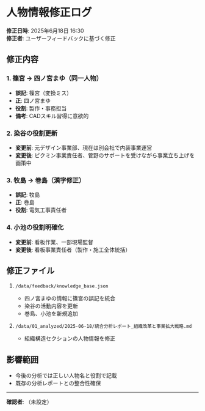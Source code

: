 # 人物情報修正ログ

**修正日時**: 2025年6月18日 16:30  
**修正者**: ユーザーフィードバックに基づく修正

## 修正内容

### 1. 篠宮 → 四ノ宮まゆ（同一人物）
- **誤記**: 篠宮（変換ミス）
- **正**: 四ノ宮まゆ
- **役割**: 製作・事務担当
- **備考**: CADスキル習得に意欲的

### 2. 染谷の役割更新
- **変更前**: 元デザイン事業部、現在は別会社で内装事業運営
- **変更後**: ピクミン事業責任者、菅野のサポートを受けながら事業立ち上げを画策中

### 3. 牧島 → 巻島（漢字修正）
- **誤記**: 牧島
- **正**: 巻島
- **役割**: 電気工事責任者

### 4. 小池の役割明確化
- **変更前**: 看板作業、一部現場監督
- **変更後**: 看板事業責任者（製作・施工全体統括）

## 修正ファイル

1. `/data/feedback/knowledge_base.json`
   - 四ノ宮まゆの情報に篠宮の誤記を統合
   - 染谷の活動内容を更新
   - 巻島、小池を新規追加

2. `/data/01_analyzed/2025-06-18/統合分析レポート_組織改革と事業拡大戦略.md`
   - 組織構造セクションの人物情報を修正

## 影響範囲

- 今後の分析では正しい人物名と役割で記載
- 既存の分析レポートとの整合性確保

---

**確認者**: （未設定）